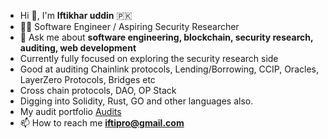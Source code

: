 - Hi 👋, I'm **Iftikhar uddin** 🇵🇰
- 🐱‍💻 Software Engineer / Aspiring Security Researcher
- 💬 Ask me about **software engineering, blockchain, security research, auditing, web development**
- Currently fully focused on exploring the security research side 
- Good at auditing Chainlink protocols, Lending/Borrowing, CCIP, Oracles, LayerZero Protocols, Bridges etc
- Cross chain protocols, DAO, OP Stack
- Digging into Solidity, Rust, GO and other languages also.
- My audit portfolio [Audits](https://github.com/iftikharuddin/audit-reports)
- 📫 How to reach me **iftipro@gmail.com**




